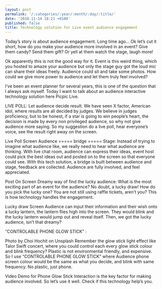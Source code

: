 ```yaml
---
layout: post
permalink: '/:categories/:year/:month/:day/:title/'
date: '2018-11-14 18:21 +0100'
published: false
title: Technology solution for Live event audience engagement
---
```


Today’s story is about audience engagement.
Long time ago… Ok let’s cut it short, how do you make your audience more involved in an event? Give them candy? Send them gift? Or yell at them watch the stage, laugh more!


Ok apparently this is not the good way for it. Event is this weird thing, which you hosted to amaze your audience but only the stage guy got the loud mic can share their ideas freely. Audience could sit and take some photos. How could we give more power to audience and let them truly feel involved?

I’ve been an event planner for several years, this is one of the question that I always ask myself. Today I want to talk about an audience interactive technology solution here Picpic Live.

LIVE POLL: Let audience decide result.
We have seen X factor, American idol, where results are all decided by judges. We believe in judges proficiency, but to be honest, if a star is going to win people’s heart, the decision is made by every non privileged audience, so why not give audience more saying. So my suggestion do a live poll, hear everyone’s voice, see the result right away on the screen.


Live Poll Screen
Audience ===== bridge ===== Stage:
Instead of trying to imagine what audience like, we really need to hear what audience are thinking. With live chat room, audience can express their ideas, event host could pick the best ideas out and posted on to the screen so that everyone could see. With this tech solution, a bridge is built between audience and stage, feedback are collected. Audience are fully involved, and feel appreciated.


Post On Screen
Dreamy way of find the lucky audience:
What is the most exciting part of an event for the audience? No doubt, a lucky draw! How do you pick the lucky one? You are not still using raffle tickets, aren’t you? This is how technology handles the engagement.


Lucky draw Screen
Audience can input their information and their wish onto a lucky lantern, the lantern flies high into the screen. They would blink and the lucky lantern would jump out and reveal itself. Then, we got the lucky audience, isn’t that dreamy?

‘’CONTROLABLE PHONE GLOW STICK” :

Photo by Choi Hochit on Unsplash
Remember the glow stick light effect like Talor Swift concert, where you could control each every glow stick colour and blink frequency? Plastic is not environmental friendly, and expensive. So I use “CONTROLABLE PHONE GLOW STICK” where Audience phone screen colour would be the same as what you decide, and blink with same frequency. No plastic, just phone.


Video Demo for Phone Glow Stick
Interaction is the key factor for making audience involved. So let’s use it well.
Check if this technology help’s you.
